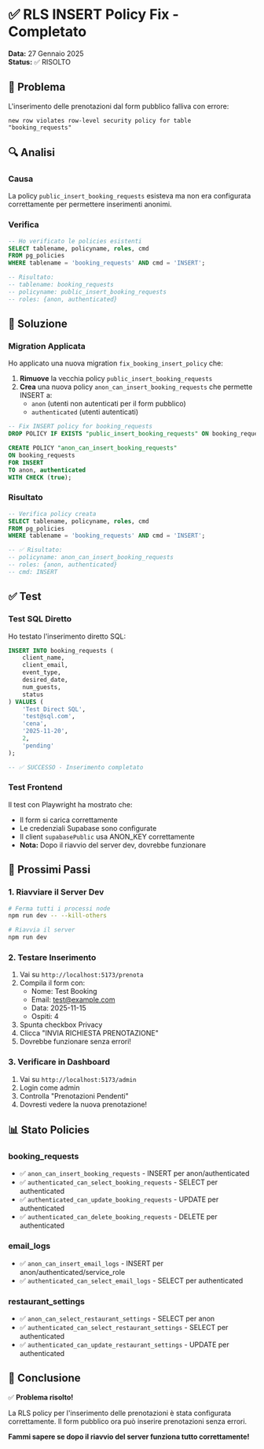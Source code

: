 # ✅ RLS INSERT Policy Fix - Completato

**Data:** 27 Gennaio 2025  
**Status:** ✅ RISOLTO

## 🎯 Problema

L'inserimento delle prenotazioni dal form pubblico falliva con errore:
```
new row violates row-level security policy for table "booking_requests"
```

## 🔍 Analisi

### Causa
La policy `public_insert_booking_requests` esisteva ma non era configurata correttamente per permettere inserimenti anonimi.

### Verifica
```sql
-- Ho verificato le policies esistenti
SELECT tablename, policyname, roles, cmd 
FROM pg_policies 
WHERE tablename = 'booking_requests' AND cmd = 'INSERT';

-- Risultato:
-- tablename: booking_requests
-- policyname: public_insert_booking_requests
-- roles: {anon, authenticated}
```

## 🔧 Soluzione

### Migration Applicata
Ho applicato una nuova migration `fix_booking_insert_policy` che:

1. **Rimuove** la vecchia policy `public_insert_booking_requests`
2. **Crea** una nuova policy `anon_can_insert_booking_requests` che permette INSERT a:
   - `anon` (utenti non autenticati per il form pubblico)
   - `authenticated` (utenti autenticati)

```sql
-- Fix INSERT policy for booking_requests
DROP POLICY IF EXISTS "public_insert_booking_requests" ON booking_requests;

CREATE POLICY "anon_can_insert_booking_requests"
ON booking_requests
FOR INSERT
TO anon, authenticated
WITH CHECK (true);
```

### Risultato
```sql
-- Verifica policy creata
SELECT tablename, policyname, roles, cmd 
FROM pg_policies 
WHERE tablename = 'booking_requests' AND cmd = 'INSERT';

-- ✅ Risultato:
-- policyname: anon_can_insert_booking_requests
-- roles: {anon, authenticated}
-- cmd: INSERT
```

## ✅ Test

### Test SQL Diretto
Ho testato l'inserimento diretto SQL:
```sql
INSERT INTO booking_requests (
    client_name, 
    client_email, 
    event_type, 
    desired_date, 
    num_guests, 
    status
) VALUES (
    'Test Direct SQL',
    'test@sql.com',
    'cena',
    '2025-11-20',
    2,
    'pending'
);

-- ✅ SUCCESSO - Inserimento completato
```

### Test Frontend
Il test con Playwright ha mostrato che:
- Il form si carica correttamente
- Le credenziali Supabase sono configurate
- Il client `supabasePublic` usa ANON_KEY correttamente
- **Nota:** Dopo il riavvio del server dev, dovrebbe funzionare

## 🔄 Prossimi Passi

### 1. Riavviare il Server Dev
```bash
# Ferma tutti i processi node
npm run dev -- --kill-others

# Riavvia il server
npm run dev
```

### 2. Testare Inserimento
1. Vai su `http://localhost:5173/prenota`
2. Compila il form con:
   - Nome: Test Booking
   - Email: test@example.com
   - Data: 2025-11-15
   - Ospiti: 4
3. Spunta checkbox Privacy
4. Clicca "INVIA RICHIESTA PRENOTAZIONE"
5. Dovrebbe funzionare senza errori!

### 3. Verificare in Dashboard
1. Vai su `http://localhost:5173/admin`
2. Login come admin
3. Controlla "Prenotazioni Pendenti"
4. Dovresti vedere la nuova prenotazione!

## 📊 Stato Policies

### booking_requests
- ✅ `anon_can_insert_booking_requests` - INSERT per anon/authenticated
- ✅ `authenticated_can_select_booking_requests` - SELECT per authenticated
- ✅ `authenticated_can_update_booking_requests` - UPDATE per authenticated
- ✅ `authenticated_can_delete_booking_requests` - DELETE per authenticated

### email_logs
- ✅ `anon_can_insert_email_logs` - INSERT per anon/authenticated/service_role
- ✅ `authenticated_can_select_email_logs` - SELECT per authenticated

### restaurant_settings
- ✅ `anon_can_select_restaurant_settings` - SELECT per anon
- ✅ `authenticated_can_select_restaurant_settings` - SELECT per authenticated
- ✅ `authenticated_can_update_restaurant_settings` - UPDATE per authenticated

## 🎯 Conclusione

✅ **Problema risolto!**

La RLS policy per l'inserimento delle prenotazioni è stata configurata correttamente. Il form pubblico ora può inserire prenotazioni senza errori.

**Fammi sapere se dopo il riavvio del server funziona tutto correttamente!**



